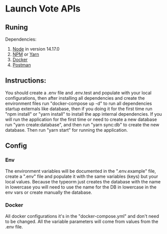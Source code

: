 # Launch Vote APIs

## Runing

Dependencies:
1. [Node](https://nodejs.org/en/download) in version 14.17.0
2. [NPM](https://www.npmjs.com) or [Yarn](https://classic.yarnpkg.com/lang/en/docs/install/#windows-stable)
3. [Docker](https://www.docker.com)
4. [Postman](https://www.postman.com/downloads)

## Instructions:

You should create a .env file and .env.test and populate with your local configurations, then after installing all dependencies and create the environment files run "docker-compose up -d" to run all dependencies startup externals like database, then if you doing it for the first time run "npm install" or "yarn install" to install the app internal dependencies.
If you will run the application for the first time or need to create a new database run "yarn create:database", and then run "yarn sync:db" to create the new database.
Then run "yarn start" for running the application.

## Config

### Env
The environment variables will be documented in the ".env.example" file, create a ".env" file and populate it with the same variables (keys) but your local values.
Because the typeorm just creates the database with the name in lowercase you will need to use the name for the DB in lowercase in the env vars or create manually the database.

### Docker
All docker configurations it's in the "docker-compose.yml" and don't need to be changed. All the variable parameters will come from values from the .env file.
